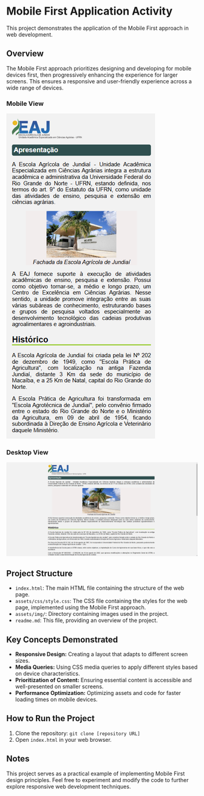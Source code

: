# Mobile First Application Activity

This project demonstrates the application of the Mobile First approach in web development.

## Overview

The Mobile First approach prioritizes designing and developing for mobile devices first, then progressively enhancing the experience for larger screens. This ensures a responsive and user-friendly experience across a wide range of devices.

### Mobile View
![Mobile View](./mobile.png)

### Desktop View
![Desktop View](./desktop.png)

## Project Structure

*   `index.html`: The main HTML file containing the structure of the web page.
*   `assets/css/style.css`: The CSS file containing the styles for the web page, implemented using the Mobile First approach.
*   `assets/img/`: Directory containing images used in the project.
*   `readme.md`: This file, providing an overview of the project.

## Key Concepts Demonstrated

*   **Responsive Design:** Creating a layout that adapts to different screen sizes.
*   **Media Queries:** Using CSS media queries to apply different styles based on device characteristics.
*   **Prioritization of Content:** Ensuring essential content is accessible and well-presented on smaller screens.
*   **Performance Optimization:** Optimizing assets and code for faster loading times on mobile devices.

## How to Run the Project

1.  Clone the repository: `git clone [repository URL]`
2.  Open `index.html` in your web browser.

## Notes

This project serves as a practical example of implementing Mobile First design principles.  Feel free to experiment and modify the code to further explore responsive web development techniques.